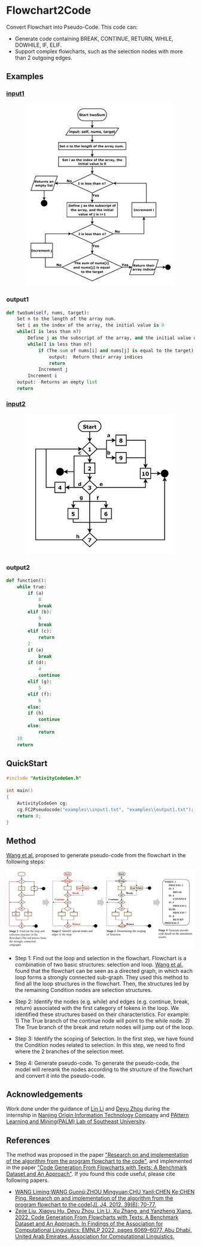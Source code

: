 # Flowchart2Code

Convert Flowchart into Pseudo-Code. This code can:
- Generate code containing BREAK, CONTINUE, RETURN, WHILE, DOWHILE, IF, ELIF.
- Support complex flowcharts, such as the selection nodes with more than 2 outgoing edges. 

<!---
Flowcharts are special case of activity diagrams. The model will  converts the flowchart into an activity diagram when generating the code.
-->

## Examples
### [input1](https://github.com/LiuZeJie97/flowchart-to-code/blob/master/examples/input1.txt)
<p align="center">
<img src="https://github.com/LiuZeJie97/flowchart-to-code/blob/master/img/FC_example_1.png" width="400"/>
<p>

### output1

```python
def twoSum(self, nums, target):
    Set n to the length of the array num. 
    Set i as the index of the array, the initial value is 0
    while(I is less than n?)
        Define j as the subscript of the array, and the initial value of j is i+1
        while(I is less than n?)
            if (The sum of nums[i] and nums[j] is equal to the target)
                output:  Return their array indices
                return
            Increment j
        Increment i
    output:  Returns an empty list
    return

```

### [input2](https://github.com/LiuZeJie97/flowchart-to-code/blob/master/examples/input2.txt)
<p align="center">
<img src="https://github.com/LiuZeJie97/flowchart-to-code/blob/master/img/FC_example_2.png" width="400"/>
<p>

### output2

```python
def function():
    while true:
        if (a)
            8
            break
        elif (b):
            9
            break
        elif (c):
            return
        2
        if (e)
            break
        if (d):
            4
            continue
        elif (g):
            5
        elif (f):
            6
        else:
        if (h)
            continue
        else:
            return
    10
    return

```
## QuickStart
```cpp
#include "AvtivityCodeGen.h"

int main()
{
    AvtivityCodeGen cg;
    cg.FC2Pseudocode("examples\\input1.txt", "examples\\output1.txt");
    return 0;
}
```

## Method

[Wang et al.](https://journal.xidian.edu.cn/xdxb/CN/abstract/abstract11616.shtml#1.) proposed to generate pseudo-code from the flowchart in the following steps:

<img src="https://github.com/LiuZeJie97/flowchart-to-code/blob/master/img/fc2pseudocode3.png">

- Step 1: Find out the loop and selection in the flowchart. 
Flowchart is a combination of two basic structures: selection and loop. 
[Wang et al.](https://journal.xidian.edu.cn/xdxb/CN/abstract/abstract11616.shtml#1.) found that the flowchart can be seen as a directed graph, in which each loop forms a strongly connected sub-graph. They used this method to find all the loop structures in the flowchart. Then, the structures led by the remaining Condition nodes are selection structures. 

- Step 2: Identify the nodes (e.g. while) and edges (e.g. continue, break, return) associated with the first category of tokens in the loop. 
We identified these structures based on their characteristics. For example: 1) The True branch of the continue node will point to the while node. 2) The True branch of the break and return nodes will jump out of the loop.

- Step 3: Identify the scoping of Selection. 
In the first step, we have found the Condition nodes related to selection. In this step, we need to find where the 2 branches of the selection meet.

- Step 4: Generate pseudo-code. To generate the pseudo-code, the model will rereank the nodes according to the structure of the flowchart and convert it into the pseudo-code.

## Acknowledgements
Work done under the guidance of [Lin Li]() and [Deyu Zhou](http://palm.seu.edu.cn/zhoudeyu/Home.html) during the internship in [Nanjing Origin Information Technology Company](http://www.iamqy.com/) and [PAttern Learning and Mining(PALM) Lab of Southeast University](http://palm.seu.edu.cn/). 

## References
The method was proposed in the paper ["Research on and implementation of the algorithm from the program flowchart to the code"](https://journal.xidian.edu.cn/xdxb/CN/abstract/abstract11616.shtml#1.), and implemented in the paper ["Code Generation From Flowcharts with Texts: A Benchmark Dataset and An Approach"](https://aclanthology.org/2022.findings-emnlp.449/). If you found this code useful, please cite following papers.
- [WANG Liming;WANG Guonü;ZHOU Mingyuan;CHU Yanli;CHEN Ke;CHEN Ping. Research on and implementation of the algorithm from the program flowchart to the code[J]. J4, 2012, 39(6): 70-77.](https://journal.xidian.edu.cn/xdxb/CN/abstract/abstract11616.shtml#1.)
- [Zejie Liu, Xiaoyu Hu, Deyu Zhou, Lin Li, Xu Zhang, and Yanzheng Xiang. 2022. Code Generation From Flowcharts with Texts: A Benchmark Dataset and An Approach. In Findings of the Association for Computational Linguistics: EMNLP 2022, pages 6069–6077, Abu Dhabi, United Arab Emirates. Association for Computational Linguistics.](https://aclanthology.org/2022.findings-emnlp.449)